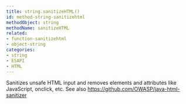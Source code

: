 ```yaml
---
title: string.sanitizeHTML()
id: method-string-sanitizehtml
methodObject: string
methodName: sanitizeHTML
related:
- function-sanitizehtml
- object-string
categories:
- string
- ESAPI
- HTML
---
```


Sanitizes unsafe HTML input and removes elements and attributes like JavaScript, onclick, etc.
See also https://github.com/OWASP/java-html-sanitizer